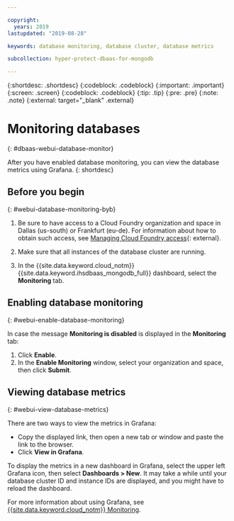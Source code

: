 ```yaml
---

copyright:
  years: 2019
lastupdated: "2019-08-28"

keywords: database monitoring, database cluster, database metrics

subcollection: hyper-protect-dbaas-for-mongodb

---
```


{:shortdesc: .shortdesc}
{:codeblock: .codeblock}
{:important: .important}
{:screen: .screen}
{:codeblock: .codeblock}
{:tip: .tip}
{:pre: .pre}
{:note: .note}
{:external: target="_blank" .external}

# Monitoring databases
{: #dbaas-webui-database-monitor}

After you have enabled database monitoring, you can view the database metrics using Grafana.
{: shortdesc}

## Before you begin
{: #webui-database-monitoring-byb}

1.  Be sure to have access to a Cloud Foundry organization and space in Dallas (us-south) or Frankfurt (eu-de).
    For information about how to obtain such access, see [Managing Cloud Foundry access](https://cloud.ibm.com/docs/iam?topic=iam-mngcf#mngcf){: external}.

2.  Make sure that all instances of the database cluster are running.

3.  In the {{site.data.keyword.cloud_notm}} {{site.data.keyword.ihsdbaas_mongodb_full}} dashboard, select the **Monitoring** tab.

## Enabling database monitoring
{: #webui-enable-database-monitoring}

In case the message **Monitoring is disabled** is displayed in the **Monitoring** tab:

1. Click **Enable**.
2. In the **Enable Monitoring** window, select your organization and space, then click **Submit**.


## Viewing database metrics
{: #webui-view-database-metrics}

There are two ways to view the metrics in Grafana:

- Copy the displayed link, then open a new tab or window and paste the link to the browser.
- Click **View in Grafana**.

To display the metrics in a new dashboard in Grafana, select the upper left Grafana icon, then select **Dashboards > New**.
It may take a while until your database cluster ID and instance IDs are displayed, and you might have to reload the dashboard.

For more information about using Grafana, see [{{site.data.keyword.cloud_notm}} Monitoring](/docs/services/cloud-monitoring?topic=cloud-monitoring-getting-started).
